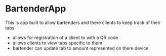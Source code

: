 # BartenderApp

This is app built to allow bartenders and there clients to keep track of their tabs

* allows for registration of a client to with a QR code
* allows clients to view tabs specific to them
* bartender can update tab to amount represented on there device
